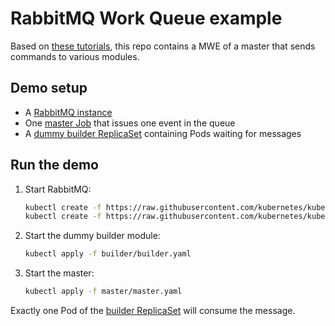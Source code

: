 # RabbitMQ Work Queue example

Based on [these tutorials](https://www.rabbitmq.com/tutorials/tutorial-two-go.html),
this repo contains a MWE of a master that sends commands to various modules.

## Demo setup

- A [RabbitMQ instance](https://kubernetes.io/docs/tasks/job/coarse-parallel-processing-work-queue/#starting-a-message-queue-service)
- One [master Job](master/master.yaml) that issues one event in the queue
- A [dummy builder ReplicaSet](builder/builder.yaml) containing Pods waiting for messages 

## Run the demo

1. Start RabbitMQ:
    ```bash
    kubectl create -f https://raw.githubusercontent.com/kubernetes/kubernetes/release-1.3/examples/celery-rabbitmq/rabbitmq-service.yaml
    kubectl create -f https://raw.githubusercontent.com/kubernetes/kubernetes/release-1.3/examples/celery-rabbitmq/rabbitmq-controller.yaml
    ```
1. Start the dummy builder module:
    ```bash
    kubectl apply -f builder/builder.yaml
    ```
1. Start the master:
    ```bash
    kubectl apply -f master/master.yaml
    ```

Exactly one Pod of the [builder ReplicaSet](builder/builder.yaml) will consume the message.
